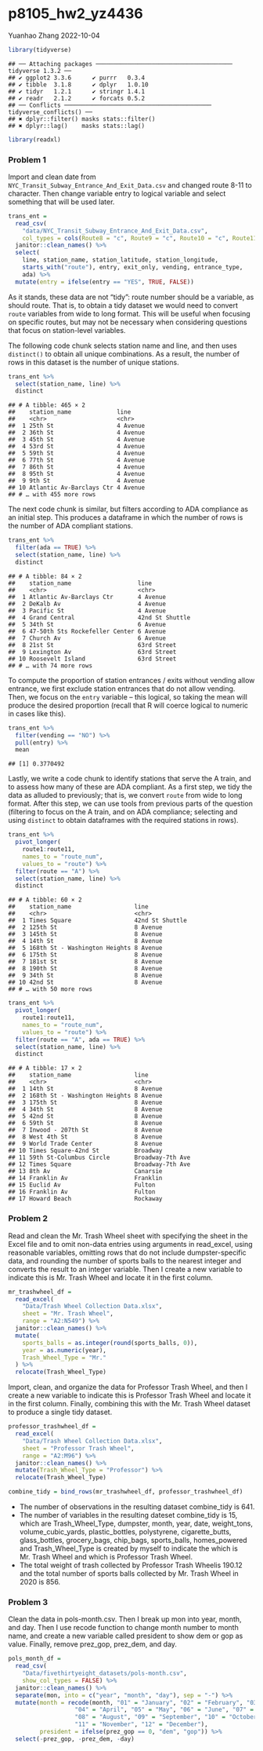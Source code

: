 p8105_hw2_yz4436
================
Yuanhao Zhang
2022-10-04

``` r
library(tidyverse)
```

    ## ── Attaching packages ─────────────────────────────────────── tidyverse 1.3.2 ──
    ## ✔ ggplot2 3.3.6      ✔ purrr   0.3.4 
    ## ✔ tibble  3.1.8      ✔ dplyr   1.0.10
    ## ✔ tidyr   1.2.1      ✔ stringr 1.4.1 
    ## ✔ readr   2.1.2      ✔ forcats 0.5.2 
    ## ── Conflicts ────────────────────────────────────────── tidyverse_conflicts() ──
    ## ✖ dplyr::filter() masks stats::filter()
    ## ✖ dplyr::lag()    masks stats::lag()

``` r
library(readxl)
```

### Problem 1

Import and clean date from
`NYC_Transit_Subway_Entrance_And_Exit_Data.csv` and changed route 8-11
to character. Then change variable entry to logical variable and select
something that will be used later.

``` r
trans_ent = 
  read_csv(
    "data/NYC_Transit_Subway_Entrance_And_Exit_Data.csv",
    col_types = cols(Route8 = "c", Route9 = "c", Route10 = "c", Route11 = "c")) %>% 
  janitor::clean_names() %>% 
  select(
    line, station_name, station_latitude, station_longitude, 
    starts_with("route"), entry, exit_only, vending, entrance_type, 
    ada) %>% 
  mutate(entry = ifelse(entry == "YES", TRUE, FALSE))
```

As it stands, these data are not “tidy”: route number should be a
variable, as should route. That is, to obtain a tidy dataset we would
need to convert `route` variables from wide to long format. This will be
useful when focusing on specific routes, but may not be necessary when
considering questions that focus on station-level variables.

The following code chunk selects station name and line, and then uses
`distinct()` to obtain all unique combinations. As a result, the number
of rows in this dataset is the number of unique stations.

``` r
trans_ent %>% 
  select(station_name, line) %>% 
  distinct
```

    ## # A tibble: 465 × 2
    ##    station_name             line    
    ##    <chr>                    <chr>   
    ##  1 25th St                  4 Avenue
    ##  2 36th St                  4 Avenue
    ##  3 45th St                  4 Avenue
    ##  4 53rd St                  4 Avenue
    ##  5 59th St                  4 Avenue
    ##  6 77th St                  4 Avenue
    ##  7 86th St                  4 Avenue
    ##  8 95th St                  4 Avenue
    ##  9 9th St                   4 Avenue
    ## 10 Atlantic Av-Barclays Ctr 4 Avenue
    ## # … with 455 more rows

The next code chunk is similar, but filters according to ADA compliance
as an initial step. This produces a dataframe in which the number of
rows is the number of ADA compliant stations.

``` r
trans_ent %>% 
  filter(ada == TRUE) %>% 
  select(station_name, line) %>% 
  distinct
```

    ## # A tibble: 84 × 2
    ##    station_name                   line           
    ##    <chr>                          <chr>          
    ##  1 Atlantic Av-Barclays Ctr       4 Avenue       
    ##  2 DeKalb Av                      4 Avenue       
    ##  3 Pacific St                     4 Avenue       
    ##  4 Grand Central                  42nd St Shuttle
    ##  5 34th St                        6 Avenue       
    ##  6 47-50th Sts Rockefeller Center 6 Avenue       
    ##  7 Church Av                      6 Avenue       
    ##  8 21st St                        63rd Street    
    ##  9 Lexington Av                   63rd Street    
    ## 10 Roosevelt Island               63rd Street    
    ## # … with 74 more rows

To compute the proportion of station entrances / exits without vending
allow entrance, we first exclude station entrances that do not allow
vending. Then, we focus on the `entry` variable – this logical, so
taking the mean will produce the desired proportion (recall that R will
coerce logical to numeric in cases like this).

``` r
trans_ent %>% 
  filter(vending == "NO") %>% 
  pull(entry) %>% 
  mean
```

    ## [1] 0.3770492

Lastly, we write a code chunk to identify stations that serve the A
train, and to assess how many of these are ADA compliant. As a first
step, we tidy the data as alluded to previously; that is, we convert
`route` from wide to long format. After this step, we can use tools from
previous parts of the question (filtering to focus on the A train, and
on ADA compliance; selecting and using `distinct` to obtain dataframes
with the required stations in rows).

``` r
trans_ent %>% 
  pivot_longer(
    route1:route11,
    names_to = "route_num",
    values_to = "route") %>% 
  filter(route == "A") %>% 
  select(station_name, line) %>% 
  distinct
```

    ## # A tibble: 60 × 2
    ##    station_name                  line           
    ##    <chr>                         <chr>          
    ##  1 Times Square                  42nd St Shuttle
    ##  2 125th St                      8 Avenue       
    ##  3 145th St                      8 Avenue       
    ##  4 14th St                       8 Avenue       
    ##  5 168th St - Washington Heights 8 Avenue       
    ##  6 175th St                      8 Avenue       
    ##  7 181st St                      8 Avenue       
    ##  8 190th St                      8 Avenue       
    ##  9 34th St                       8 Avenue       
    ## 10 42nd St                       8 Avenue       
    ## # … with 50 more rows

``` r
trans_ent %>% 
  pivot_longer(
    route1:route11,
    names_to = "route_num",
    values_to = "route") %>% 
  filter(route == "A", ada == TRUE) %>% 
  select(station_name, line) %>% 
  distinct
```

    ## # A tibble: 17 × 2
    ##    station_name                  line            
    ##    <chr>                         <chr>           
    ##  1 14th St                       8 Avenue        
    ##  2 168th St - Washington Heights 8 Avenue        
    ##  3 175th St                      8 Avenue        
    ##  4 34th St                       8 Avenue        
    ##  5 42nd St                       8 Avenue        
    ##  6 59th St                       8 Avenue        
    ##  7 Inwood - 207th St             8 Avenue        
    ##  8 West 4th St                   8 Avenue        
    ##  9 World Trade Center            8 Avenue        
    ## 10 Times Square-42nd St          Broadway        
    ## 11 59th St-Columbus Circle       Broadway-7th Ave
    ## 12 Times Square                  Broadway-7th Ave
    ## 13 8th Av                        Canarsie        
    ## 14 Franklin Av                   Franklin        
    ## 15 Euclid Av                     Fulton          
    ## 16 Franklin Av                   Fulton          
    ## 17 Howard Beach                  Rockaway

### Problem 2

Read and clean the Mr. Trash Wheel sheet with specifying the sheet in
the Excel file and to omit non-data entries using arguments in
read_excel, using reasonable variables, omitting rows that do not
include dumpster-specific data, and rounding the number of sports balls
to the nearest integer and converts the result to an integer variable.
Then I create a new variable to indicate this is Mr. Trash Wheel and
locate it in the first column.

``` r
mr_trashwheel_df =
  read_excel(
    "Data/Trash Wheel Collection Data.xlsx", 
    sheet = "Mr. Trash Wheel",
    range = "A2:N549") %>%
  janitor::clean_names() %>%
  mutate(
    sports_balls = as.integer(round(sports_balls, 0)),
    year = as.numeric(year),
    Trash_Wheel_Type = "Mr." 
  ) %>%
  relocate(Trash_Wheel_Type)
```

Import, clean, and organize the data for Professor Trash Wheel, and then
I create a new variable to indicate this is Professor Trash Wheel and
locate it in the first column. Finally, combining this with the
Mr. Trash Wheel dataset to produce a single tidy dataset.

``` r
professor_trashwheel_df =
  read_excel(
    "Data/Trash Wheel Collection Data.xlsx", 
    sheet = "Professor Trash Wheel",
    range = "A2:M96") %>%
  janitor::clean_names() %>%
  mutate(Trash_Wheel_Type = "Professor") %>%
  relocate(Trash_Wheel_Type)

combine_tidy = bind_rows(mr_trashwheel_df, professor_trashwheel_df)
```

-   The number of observations in the resulting dataset combine_tidy is
    641.
-   The number of variables in the resulting dateset combine_tidy is 15,
    which are Trash_Wheel_Type, dumpster, month, year, date,
    weight_tons, volume_cubic_yards, plastic_bottles, polystyrene,
    cigarette_butts, glass_bottles, grocery_bags, chip_bags,
    sports_balls, homes_powered and Trash_Wheel_Type is created by
    myself to indicate the which is Mr. Trash Wheel and which is
    Professor Trash Wheel.
-   The total weight of trash collected by Professor Trash Wheelis
    190.12 and the total number of sports balls collected by Mr. Trash
    Wheel in 2020 is 856.

### Problem 3

Clean the data in pols-month.csv. Then I break up mon into year, month,
and day. Then I use recode function to change month number to month
name, and create a new variable called president to show dem or gop as
value. Finally, remove prez_gop, prez_dem, and day.

``` r
pols_month_df = 
  read_csv(
    "Data/fivethirtyeight_datasets/pols-month.csv",
    show_col_types = FALSE) %>%
  janitor::clean_names() %>%
  separate(mon, into = c("year", "month", "day"), sep = "-") %>%
  mutate(month = recode(month, "01" = "January", "02" = "February", "03" = "March",
                   "04" = "April", "05" = "May", "06" = "June", "07" = "July",
                   "08" = "August", "09" = "September", "10" = "October",
                   "11" = "November", "12" = "December"),
         president = ifelse(prez_gop == 0, "dem", "gop")) %>%
  select(-prez_gop, -prez_dem, -day)
```
